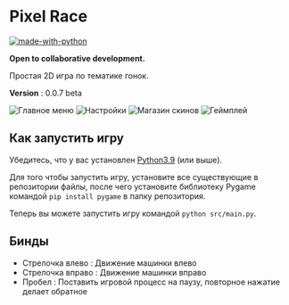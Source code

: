 # Pixel Race

[![made-with-python](https://img.shields.io/badge/Made%20with-Python-1f425f.svg)](https://www.python.org/)

**Open to collaborative development.**

Простая 2D игра по тематике гонок.

__Version__ : 0.0.7 beta

![Главное меню](images/screenshots/mainmenu.png?raw=True)
![Настройки](images/screenshots/settings.png?raw=True)
![Магазин скинов](images/screenshots/store.png?raw=True)
![Геймплей](images/screenshots/gameplay.png?raw=True)

## Как запустить игру

Убедитесь, что у вас установлен [Python3.9](https://python.org) (или выше).

Для того чтобы запустить игру, установите все существующие в репозитории файлы, после чего установите библиотеку Pygame командой `pip install pygame` в папку репозитория.

Теперь вы можете запустить игру командой `python src/main.py`.

## Бинды

* Стрелочка влево : Движение машинки влево
* Стрелочка вправо : Движение машинки вправо
* Пробел : Поставить игровой процесс на паузу, повторное нажатие делает обратное